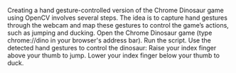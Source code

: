 Creating a hand gesture-controlled version of the Chrome Dinosaur game using OpenCV involves several steps. The idea is to capture hand gestures through the webcam and map these gestures to control the game’s actions, such as jumping and ducking.
Open the Chrome Dinosaur game (type chrome://dino in your browser's address bar).
Run the script.
Use the detected hand gestures to control the dinosaur:
Raise your index finger above your thumb to jump.
Lower your index finger below your thumb to duck.
